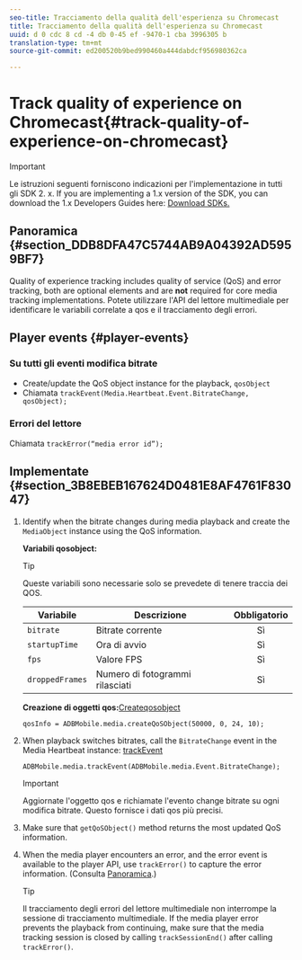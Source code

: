```yaml
---
seo-title: Tracciamento della qualità dell'esperienza su Chromecast
title: Tracciamento della qualità dell'esperienza su Chromecast
uuid: d 0 cdc 8 cd -4 db 0-45 ef -9470-1 cba 3996305 b
translation-type: tm+mt
source-git-commit: ed200520b9bed990460a444dabdcf956980362ca

---
```



# Track quality of experience on Chromecast{#track-quality-of-experience-on-chromecast}

>[!IMPORTANT]
>
>Le istruzioni seguenti forniscono indicazioni per l'implementazione in tutti gli SDK 2. x. If you are implementing a 1.x version of the SDK, you can download the 1.x Developers Guides here: [Download SDKs.](../../sdk-implement/download-sdks.md)

## Panoramica {#section_DDB8DFA47C5744AB9A04392AD5959BF7}

Quality of experience tracking includes quality of service (QoS) and error tracking, both are optional elements and are **not** required for core media tracking implementations. Potete utilizzare l'API del lettore multimediale per identificare le variabili correlate a qos e il tracciamento degli errori.

## Player events {#player-events}

### Su tutti gli eventi modifica bitrate

* Create/update the QoS object instance for the playback, `qosObject`
* Chiamata `trackEvent(Media.Heartbeat.Event.BitrateChange, qosObject);`

### Errori del lettore

Chiamata `trackError(“media error id”);`

## Implementate {#section_3B8EBEB167624D0481E8AF4761F83047}

1. Identify when the bitrate changes during media playback and create the `MediaObject` instance using the QoS information.

   **Variabili qosobject:**

   >[!TIP]
   >
   >Queste variabili sono necessarie solo se prevedete di tenere traccia dei QOS.

   | Variabile | Descrizione | Obbligatorio |
   | --- | --- | :---: |
   | `bitrate` | Bitrate corrente | Sì |
   | `startupTime` | Ora di avvio | Sì |
   | `fps` | Valore FPS | Sì |
   | `droppedFrames` | Numero di fotogrammi rilasciati | Sì |

   **Creazione di oggetti qos:**[Createqosobject](https://adobe-marketing-cloud.github.io/media-sdks/reference/chromecast/ADBMobile.media.html#.createQoSObject)

   ```
   qosInfo = ADBMobile.media.createQoSObject(50000, 0, 24, 10); 
   ```

1. When playback switches bitrates, call the `BitrateChange` event in the Media Heartbeat instance: [trackEvent](https://adobe-marketing-cloud.github.io/media-sdks/reference/chromecast/ADBMobile.media.html#.trackEvent)

   ```
   ADBMobile.media.trackEvent(ADBMobile.media.Event.BitrateChange); 
   ```

   >[!IMPORTANT]
   >
   >Aggiornate l'oggetto qos e richiamate l'evento change bitrate su ogni modifica bitrate. Questo fornisce i dati qos più precisi.

1. Make sure that `getQoSObject()` method returns the most updated QoS information.
1. When the media player encounters an error, and the error event is available to the player API, use `trackError()` to capture the error information. (Consulta [Panoramica](../../sdk-implement/track-errors/track-errors-overview.md).)

   >[!TIP]
   >
   >Il tracciamento degli errori del lettore multimediale non interrompe la sessione di tracciamento multimediale. If the media player error prevents the playback from continuing, make sure that the media tracking session is closed by calling `trackSessionEnd()` after calling `trackError()`.


